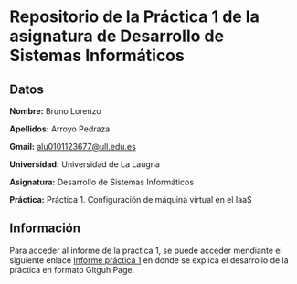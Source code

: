 # Repositorio de la Práctica 1 de la asignatura de Desarrollo de Sistemas Informáticos
## Datos
  **Nombre:** Bruno Lorenzo
  
  **Apellidos:** Arroyo Pedraza
  
  **Gmail:** alu0101123677@ull.edu.es
  
  **Universidad:** Universidad de La Laugna
  
  **Asignatura:** Desarrollo de Sistemas Informáticos
  
  **Práctica:** Práctica 1. Configuración de máquina virtual en el IaaS

## Información

Para acceder al informe de la práctica 1, se puede acceder mendiante el siguiente enlace [Informe práctica 1](https://ull-esit-inf-dsi-2021.github.io/ull-esit-inf-dsi-20-21-prct01-iaas-alu0101123677/) en donde se explica el desarrollo de la práctica en formato Gitguh Page.
